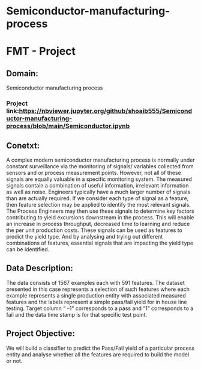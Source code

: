 # Semiconductor-manufacturing-process
# FMT - Project

## Domain:
Semiconductor manufacturing process

### Project link:https://nbviewer.jupyter.org/github/shoaib555/Semiconductor-manufacturing-process/blob/main/Semiconductor.ipynb

## Conetxt:
A complex modern semiconductor manufacturing process is normally under constant surveillance via the monitoring of signals/
variables collected from sensors and or process measurement points. However, not all of these signals are equally valuable in a specific monitoring system. The measured signals contain a combination of useful information, irrelevant information as well as noise. Engineers typically have a much larger number of signals than are actually required. If we consider each type of signal as a feature, then feature selection may be applied to identify the most relevant signals. The Process Engineers may then use these signals to determine key factors contributing to yield excursions downstream in the process. This will enable an increase in process throughput, decreased time to learning and reduce the per unit production costs. These signals can be used as features to predict the yield type. And by analysing and trying out different combinations of features, essential signals that are impacting the yield type can be identified.

## Data Description:
The data consists of 1567 examples each with 591 features.
The dataset presented in this case represents a selection of such features where each example represents a single production entity with associated measured features and the labels represent a simple pass/fail yield for in house line testing. Target column “ –1” corresponds to a pass and “1” corresponds to a fail and the data time stamp is for that specific test point.

## Project Objective:
We will build a classifier to predict the Pass/Fail yield of a particular process entity and analyse whether all the
features are required to build the model or not.
